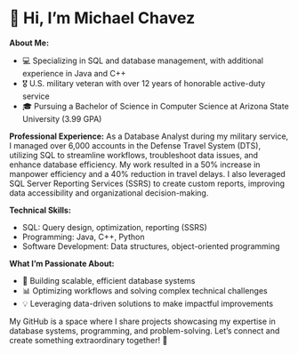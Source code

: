 # 👋 Hi, I’m Michael Chavez

**About Me:**
- 💻 Specializing in SQL and database management, with additional experience in Java and C++
- 🎖️ U.S. military veteran with over 12 years of honorable active-duty service
- 🎓 Pursuing a Bachelor of Science in Computer Science at Arizona State University (3.99 GPA)

**Professional Experience:**
As a Database Analyst during my military service, I managed over 6,000 accounts in the Defense Travel System (DTS), utilizing SQL to streamline workflows, troubleshoot data issues, and enhance database efficiency. My work resulted in a 50% increase in manpower efficiency and a 40% reduction in travel delays. I also leveraged SQL Server Reporting Services (SSRS) to create custom reports, improving data accessibility and organizational decision-making.

**Technical Skills:**
- SQL: Query design, optimization, reporting (SSRS)
- Programming: Java, C++, Python
- Software Development: Data structures, object-oriented programming

**What I’m Passionate About:**
- 🚀 Building scalable, efficient database systems
- 📊 Optimizing workflows and solving complex technical challenges
- 💡 Leveraging data-driven solutions to make impactful improvements

My GitHub is a space where I share projects showcasing my expertise in database systems, programming, and problem-solving. Let’s connect and create something extraordinary together! 🚀
